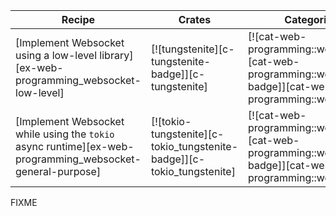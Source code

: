 | Recipe | Crates | Categories |
|--------|--------|------------|
| [Implement Websocket using a low-level library][ex-web-programming_websocket-low-level] | [![tungstenite][c-tungstenite-badge]][c-tungstenite] | [![cat-web-programming::websocket][cat-web-programming::websocket-badge]][cat-web-programming::websocket] |
| [Implement Websocket while using the `tokio` async runtime][ex-web-programming_websocket-general-purpose] | [![tokio-tungstenite][c-tokio_tungstenite-badge]][c-tokio_tungstenite] | [![cat-web-programming::websocket][cat-web-programming::websocket-badge]][cat-web-programming::websocket] |

<div class="hidden">
FIXME
</div>
